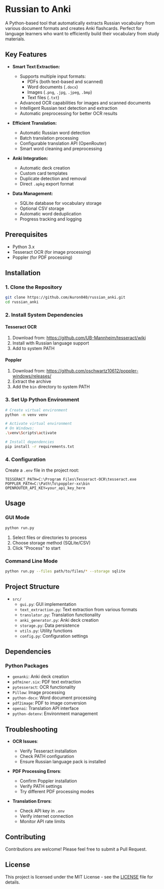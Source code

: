 # Russian to Anki

A Python-based tool that automatically extracts Russian vocabulary from various document formats and creates Anki flashcards. Perfect for language learners who want to efficiently build their vocabulary from study materials.

## Key Features

- **Smart Text Extraction:**
  - Supports multiple input formats:
    - PDFs (both text-based and scanned)
    - Word documents (`.docx`)
    - Images (`.png`, `.jpg`, `.jpeg`, `.bmp`)
    - Text files (`.txt`)
  - Advanced OCR capabilities for images and scanned documents
  - Intelligent Russian text detection and extraction
  - Automatic preprocessing for better OCR results

- **Efficient Translation:**
  - Automatic Russian word detection
  - Batch translation processing
  - Configurable translation API (OpenRouter)
  - Smart word cleaning and preprocessing

- **Anki Integration:**
  - Automatic deck creation
  - Custom card templates
  - Duplicate detection and removal
  - Direct `.apkg` export format

- **Data Management:**
  - SQLite database for vocabulary storage
  - Optional CSV storage
  - Automatic word deduplication
  - Progress tracking and logging

## Prerequisites

- Python 3.x
- Tesseract OCR (for image processing)
- Poppler (for PDF processing)

## Installation

### 1. Clone the Repository
```bash
git clone https://github.com/Auron040/russian_anki.git
cd russian_anki
```

### 2. Install System Dependencies

#### Tesseract OCR
1. Download from: https://github.com/UB-Mannheim/tesseract/wiki
2. Install with Russian language support
3. Add to system PATH

#### Poppler
1. Download from: https://github.com/oschwartz10612/poppler-windows/releases/
2. Extract the archive
3. Add the `bin` directory to system PATH

### 3. Set Up Python Environment
```bash
# Create virtual environment
python -m venv venv

# Activate virtual environment
# On Windows:
.\venv\Scripts\activate

# Install dependencies
pip install -r requirements.txt
```

### 4. Configuration
Create a `.env` file in the project root:
```env
TESSERACT_PATH=C:\Program Files\Tesseract-OCR\tesseract.exe
POPPLER_PATH=C:\Path\To\poppler-xx\bin
OPENROUTER_API_KEY=your_api_key_here
```

## Usage

### GUI Mode
```bash
python run.py
```
1. Select files or directories to process
2. Choose storage method (SQLite/CSV)
3. Click "Process" to start

### Command Line Mode
```bash
python run.py --files path/to/files/* --storage sqlite
```

## Project Structure

- `src/`
  - `gui.py`: GUI implementation
  - `text_extraction.py`: Text extraction from various formats
  - `translator.py`: Translation functionality
  - `anki_generator.py`: Anki deck creation
  - `storage.py`: Data persistence
  - `utils.py`: Utility functions
  - `config.py`: Configuration settings

## Dependencies

### Python Packages
- `genanki`: Anki deck creation
- `pdfminer.six`: PDF text extraction
- `pytesseract`: OCR functionality
- `Pillow`: Image processing
- `python-docx`: Word document processing
- `pdf2image`: PDF to image conversion
- `openai`: Translation API interface
- `python-dotenv`: Environment management

## Troubleshooting

- **OCR Issues**: 
  - Verify Tesseract installation
  - Check PATH configuration
  - Ensure Russian language pack is installed

- **PDF Processing Errors**: 
  - Confirm Poppler installation
  - Verify PATH settings
  - Try different PDF processing modes

- **Translation Errors**:
  - Check API key in `.env`
  - Verify internet connection
  - Monitor API rate limits

## Contributing

Contributions are welcome! Please feel free to submit a Pull Request.

## License

This project is licensed under the MIT License - see the [LICENSE](LICENSE) file for details.
